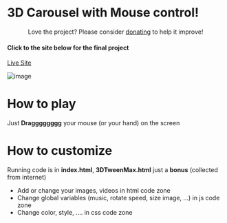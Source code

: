 # 3D Carousel with Mouse control!

<p align="center">Love the project? Please consider <a href="https://www.paypal.me/carljeromee">donating</a> to help it improve!</p>

#### Click to the site below for the final project
[Live Site](https://codekaito-3d-carousel.netlify.app/)

![image](https://user-images.githubusercontent.com/57111980/212078529-ab5dd2d2-aa25-42c5-b2f2-5a104891921e.png)


# How to play
Just **Dragggggggg** your mouse (or your hand) on the screen

# How to customize
Running code is in **index.html**, **3DTweenMax.html** just a **bonus** (collected from internet)

 - Add or change your images, videos in html code zone
 - Change global variables (music, rotate speed, size image, ...) in js code zone
 - Change color, style, .... in css code zone
